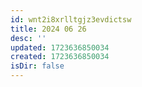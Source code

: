 ```yaml
---
id: wnt2i8xrlltgjz3evdictsw
title: 2024 06 26
desc: ''
updated: 1723636850034
created: 1723636850034
isDir: false
---
```

